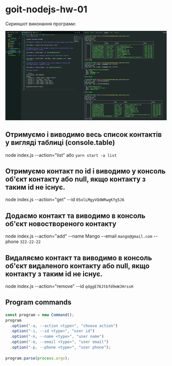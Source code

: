# goit-nodejs-hw-01

Скриншот виконання програми:

![Result](./assets/result-goit-nodejs-hw-01.jpg)

## Отримуємо і виводимо весь список контактів у вигляді таблиці (console.table)

node index.js --action="list" або `yarn start -a list`

## Отримуємо контакт по id і виводимо у консоль об'єкт контакту або null, якщо контакту з таким id не існує.

node index.js --action="get" --id `05olLMgyVQdWRwgKfg5J6`

## Додаємо контакт та виводимо в консоль об'єкт новоствореного контакту

node index.js --action="add" --name Mango --email `mango@gmail.com` --phone `322-22-22`

## Видаляємо контакт та виводимо в консоль об'єкт видаленого контакту або null, якщо контакту з таким id не існує.

node index.js --action="remove" --id `qdggE76Jtbfd9eWJHrssH`

## Program commands

```node.js
const program = new Command();
program
  .option("-a, --action <type>", "choose action")
  .option("-i, --id <type>", "user id")
  .option("-n, --name <type>", "user name")
  .option("-e, --email <type>", "user email")
  .option("-p, --phone <type>", "user phone");

program.parse(process.argv);
```
